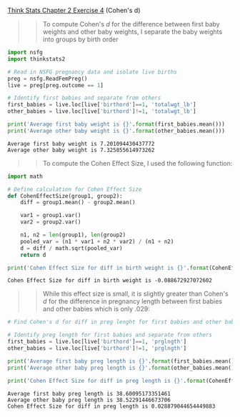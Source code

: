 [Think Stats Chapter 2 Exercise 4](http://greenteapress.com/thinkstats2/html/thinkstats2003.html#toc24) (Cohen's d)

>> To compute Cohen's _d_ for the difference between first baby weights and other baby weights, I separate the baby weights into groups by birth order

```python
import nsfg
import thinkstats2

# Read in NSFG pregnancy data and isolate live births
preg = nsfg.ReadFemPreg()
live = preg[preg.outcome == 1]

# Identify first babies and separate from others
first_babies = live.loc[live['birthord']==1, 'totalwgt_lb']
other_babies = live.loc[live['birthord']!=1, 'totalwgt_lb']

print('Average first baby weight is {}'.format(first_babies.mean()))
print('Average other baby weight is {}'.format(other_babies.mean()))
```

```
Average first baby weight is 7.201094430437772
Average other baby weight is 7.325855614973262
```

>> To compute the Cohen Effect Size, I used the following function:

```python
import math

# Define calculation for Cohen Effect Size
def CohenEffectSize(group1, group2):
    diff = group1.mean() - group2.mean()

    var1 = group1.var()
    var2 = group2.var()

    n1, n2 = len(group1), len(group2)
    pooled_var = (n1 * var1 + n2 * var2) / (n1 + n2)
    d = diff / math.sqrt(pooled_var)
    return d

print('Cohen Effect Size for diff in birth weight is {}'.format(CohenEffectSize(first_babies, other_babies)))
```

```
Cohen Effect Size for diff in birth weight is -0.088672927072602
```

>> While this effect size is small, it is slightly greater than Cohen's _d_ for the difference in pregnancy length between first babies and other babies which is only .029:
```python
# Find Cohen's d for diff in preg lenght for first babies and other babies

# Identify preg length for first babies and separate from others
first_babies = live.loc[live['birthord']==1, 'prglngth']
other_babies = live.loc[live['birthord']!=1, 'prglngth']

print('Average first baby preg length is {}'.format(first_babies.mean()))
print('Average other baby preg length is {}'.format(other_babies.mean()))

print('Cohen Effect Size for diff in preg length is {}'.format(CohenEffectSize(first_babies, other_babies)))
```

```
Average first baby preg length is 38.60095173351461
Average other baby preg length is 38.52291446673706
Cohen Effect Size for diff in preg length is 0.028879044654449883
```



